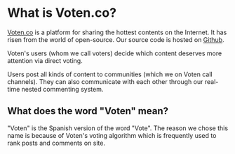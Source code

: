 # What is Voten.co?

[Voten.co](https://voten.co/) is a platform for sharing the hottest contents on the Internet. It has risen from the world of open-source. Our source code is hosted on [Github](https://github.com/voten-co/voten).

Voten's users \(whom we call voters\) decide which content deserves more attention via direct voting.

Users post all kinds of content to communities \(which we on Voten call channels\). They can also communicate with each other through our real-time nested commenting system.

## What does the word "Voten" mean?

"Voten" is the Spanish version of the word "Vote". The reason we chose this name is because of Voten's voting algorithm which is frequently used to rank posts and comments on site.

